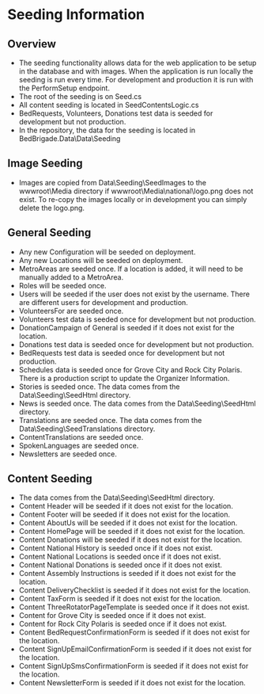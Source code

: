 
# Seeding Information

## Overview
* The seeding functionality allows data for the web application to be setup in the database and with images.  When the application is run locally the seeding is run every time.  For development and production it is run with the PerformSetup endpoint.  
* The root of the seeding is on Seed.cs
* All content seeding is located in SeedContentsLogic.cs
* BedRequests, Volunteers, Donations test data is seeded for development but not production.
* In the repository, the data for the seeding is located in BedBrigade.Data\Data\Seeding

## Image Seeding
* Images are copied from Data\Seeding\SeedImages to the wwwroot\Media directory if wwwroot\Media\national\logo.png does not exist. To re-copy the images locally or in development you can simply delete the logo.png.

## General Seeding
* Any new Configuration will be seeded on deployment.
* Any new Locations will be seeded on deployment.
* MetroAreas are seeded once. If a location is added, it will need to be manually added to a MetroArea.
* Roles will be seeded once.
* Users will be seeded if the user does not exist by the username.  There are different users for development and production.
* VolunteersFor are seeded once.
* Volunteers test data is seeded once for development but not production.
* DonationCampaign of General is seeded if it does not exist for the location.
* Donations test data is seeded once for development but not production.
* BedRequests test data is seeded once for development but not production.
* Schedules data is seeded once for Grove City and Rock City Polaris.  There is a production script to update the Organizer Information.
* Stories is seeded once.  The data comes from the Data\Seeding\SeedHtml directory.
* News is seeded once. The data comes from the Data\Seeding\SeedHtml directory.
* Translations are seeded once.  The data comes from the Data\Seeding\SeedTranslations directory.
* ContentTranslations are seeded once.  
* SpokenLanguages are seeded once.
* Newsletters are seeded once.

## Content Seeding
* The data comes from the Data\Seeding\SeedHtml directory.
* Content Header will be seeded if it does not exist for the location.
* Content Footer will be seeded if it does not exist for the location.
* Content AboutUs will be seeded if it does not exist for the location.
* Content HomePage will be seeded if it does not exist for the location.
* Content Donations will be seeded if it does not exist for the location.
* Content National History is seeded once if it does not exist.
* Content National Locations is seeded once if it does not exist.
* Content National Donations is seeded once if it does not exist.
* Content Assembly Instructions is seeded if it does not exist for the location.
* Content DeliveryChecklist is seeded if it does not exist for the location.
* Content TaxForm is seeded if it does not exist for the location.
* Content ThreeRotatorPageTemplate is seeded once if it does not exist.
* Content for Grove City is seeded once if it does not exist.
* Content for Rock City Polaris is seeded once if it does not exist.
* Content BedRequestConfirmationForm is seeded if it does not exist for the location.
* Content SignUpEmailConfirmationForm is seeded if it does not exist for the location.
* Content SignUpSmsConfirmationForm is seeded if it does not exist for the location.
* Content NewsletterForm is seeded if it does not exist for the location.

